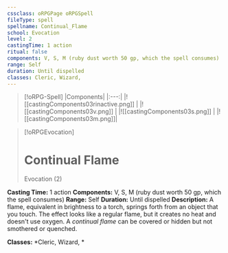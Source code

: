 ```yaml
---
cssclass: oRPGPage oRPGSpell
fileType: spell
spellname: Continual_Flame
school: Evocation
level: 2
castingTime: 1 action
ritual: false
components: V, S, M (ruby dust worth 50 gp, which the spell consumes)
range: Self
duration: Until dispelled
classes: Cleric, Wizard,
---
```

> [!oRPG-Spell]
> |Components|
> |:---:|
> |![[castingComponents03rinactive.png]] |
> |![[castingComponents03v.png]] |
> |![[castingComponents03s.png]] |
> |![[castingComponents03m.png]]|

> [!oRPGEvocation]
>#  Continual Flame
> Evocation  (2)

**Casting Time:** 1 action
**Components:** V, S, M (ruby dust worth 50 gp, which the spell consumes)
**Range:** Self
**Duration:**  Until dispelled
**Description:**
A flame, equivalent in brightness to a torch, springs forth from an object that you touch. The effect looks like a regular flame, but it creates no heat and doesn't use oxygen. A *continual flame* can be covered or hidden but not smothered or quenched.



**Classes:**  *Cleric, Wizard, *


